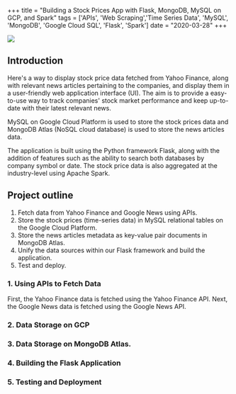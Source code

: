 +++
title = "Building a Stock Prices App with Flask, MongoDB, MySQL on GCP, and Spark"
tags = ['APIs', 'Web Scraping','Time Series Data', 'MySQL', 'MongoDB', 'Google Cloud SQL', 'Flask', 'Spark']
date = "2020-03-28"
+++

<!-- TODO: Update image by re-running the app with latest news!! -->
![](/images/app_homepage_final.png#center)


## Introduction

Here's a way to display stock price data fetched from Yahoo Finance, along with relevant news articles pertaining to the companies, and display them in a user-friendly web application interface (UI). The aim is to provide a easy-to-use way to track companies' stock market performance and keep up-to-date with their latest relevant news. 

MySQL on Google Cloud Platform is used to store the stock prices data and MongoDB Atlas (NoSQL cloud database) is used to store the news articles data. 

The application is built using the Python framework Flask, along with the addition of features such as the ability to search both databases by company symbol or date. The stock price data is also aggregated at the industry-level using Apache Spark.



## Project outline
1. Fetch data from Yahoo Finance and Google News using APIs.
2. Store the stock prices (time-series data) in MySQL relational tables on the Google Cloud Platform. 
3. Store the news articles metadata as key-value pair documents in MongoDB Atlas.
4. Unify the data sources within our Flask framework and build the application.
5. Test and deploy.


### 1. Using APIs to Fetch Data

First, the Yahoo Finance data is fetched using the Yahoo Finance API.
Next, the Google News data is fetched using the Google News API.

### 2. Data Storage on GCP 



### 3. Data Storage on MongoDB Atlas.

<!-- Check out my blog post on MongoDB NoSQL databases here.  -->


### 4. Building the Flask Application



### 5. Testing and Deployment

